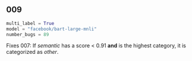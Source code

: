 ## 009

```python
multi_label = True
model = "facebook/bart-large-mnli"
number_bugs = 89
```

Fixes 007: If *semantic* has a score < 0.91 **and** is the highest category, it is categorized as *other*.
